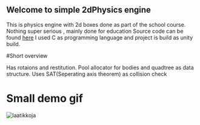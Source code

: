 ## Welcome to simple 2dPhysics engine


This is physics engine with 2d boxes done as part of the school course. Nothing super serious , mainly done for education
Source code can be found [here](https://github.com/Pendergaster/2dPhysics/tree/master/vsproject/3dTesting)
I used C as programming language and project is build as unity build.

#Short overview

Has rotaions and restitution. Pool allocator for bodies and quadtree as data structure.
Uses SAT(Seperating axis theorem) as collision check


# **Small demo gif**

![laatikkoja](laatikkoVid.gif)